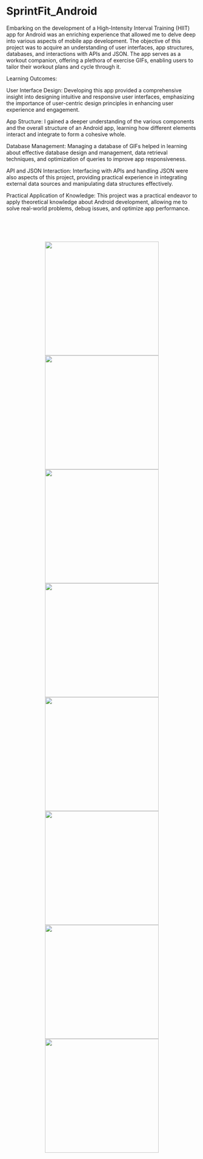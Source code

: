 # SprintFit_Android

Embarking on the development of a High-Intensity Interval Training (HIIT) app for Android was an enriching experience that allowed me to delve deep into various aspects of mobile app development. The objective of this project was to acquire an understanding of user interfaces, app structures, databases, and interactions with APIs and JSON. The app serves as a workout companion, offering a plethora of exercise GIFs, enabling users to tailor their workout plans and cycle through it.

Learning Outcomes:

User Interface Design: Developing this app provided a comprehensive insight into designing intuitive and responsive user interfaces, emphasizing the importance of user-centric design principles in enhancing user experience and engagement.

App Structure: I gained a deeper understanding of the various components and the overall structure of an Android app, learning how different elements interact and integrate to form a cohesive whole.

Database Management: Managing a database of GIFs helped in learning about effective database design and management, data retrieval techniques, and optimization of queries to improve app responsiveness.

API and JSON Interaction: Interfacing with APIs and handling JSON were also aspects of this project, providing practical experience in integrating external data sources and manipulating data structures effectively.

Practical Application of Knowledge: This project was a practical endeavor to apply theoretical knowledge about Android development, allowing me to solve real-world problems, debug issues, and optimize app performance.

<br/><br/><br/>


<div align="center">
  
  <img src="https://github.com/Lasko93/SprintFit_Android/assets/124345205/25799390-acbc-49aa-a9ae-e31007c284c9" width="300"/> <img src="https://github.com/Lasko93/SprintFit_Android/assets/124345205/b68de644-0807-4fac-a7fa-ef46971e67cb" width="300"/>
  <br/>
  <img src="https://github.com/Lasko93/SprintFit_Android/assets/124345205/0842e506-8198-4b3d-86b1-2db821a661f4" width="300"/> <img src="https://github.com/Lasko93/SprintFit_Android/assets/124345205/0ae0dad2-278c-4fc9-99d8-223c76b20ce0" width="300"/>
  <br/>
  <img src="https://github.com/Lasko93/SprintFit_Android/assets/124345205/ae7d460d-47ce-4328-af77-7312adae3de2" width="300"/> <img src="https://github.com/Lasko93/SprintFit_Android/assets/124345205/492281b4-6fae-4353-a36b-daaa8050b610" width="300"/>
  <br/>
  <img src="https://github.com/Lasko93/SprintFit_Android/assets/124345205/eb3f15d8-e048-4806-a70b-ec021135c6cb" width="300"/> <img src="https://github.com/Lasko93/SprintFit_Android/assets/124345205/2e52984b-166f-43fc-9226-1b687071710c" width="300"/>
  
</div>
